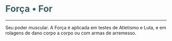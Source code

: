 # <span style="color:rgb(59, 98, 105)">Força • For</span>
----
Seu poder muscular. A Força é aplicada em testes de Atletismo e Luta, e em rolagens de dano corpo a corpo ou com armas de arremesso.